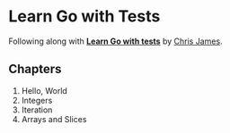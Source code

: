 # Learn Go with Tests

Following along with [**Learn Go with tests**](https://quii.gitbook.io/learn-go-with-tests/) by [Chris James](https://github.com/quii).

## Chapters

1. Hello, World
2. Integers
3. Iteration
4. Arrays and Slices
